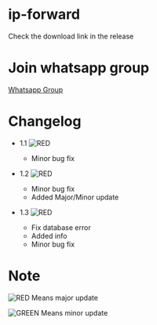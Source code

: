# ip-forward
Check the download link in the release

# Join whatsapp group
[Whatsapp Group](https://chat.whatsapp.com/CxlHSEtuDgl7JIc64pT03e)

# Changelog

* 1.1 ![RED](https://via.placeholder.com/15/f03c15/000000?text=+) 
    * Minor bug fix

* 1.2 ![RED](https://via.placeholder.com/15/f03c15/000000?text=+) 
    * Minor bug fix
    * Added Major/Minor update

* 1.3 ![RED](https://via.placeholder.com/15/f03c15/000000?text=+) 
    * Fix database error
    * Added info
    * Minor bug fix

# Note
![RED](https://via.placeholder.com/15/f03c15/000000?text=+) Means major update

![GREEN](http://via.placeholder.com/15/7cfc00/000000?text=+) Means minor update
